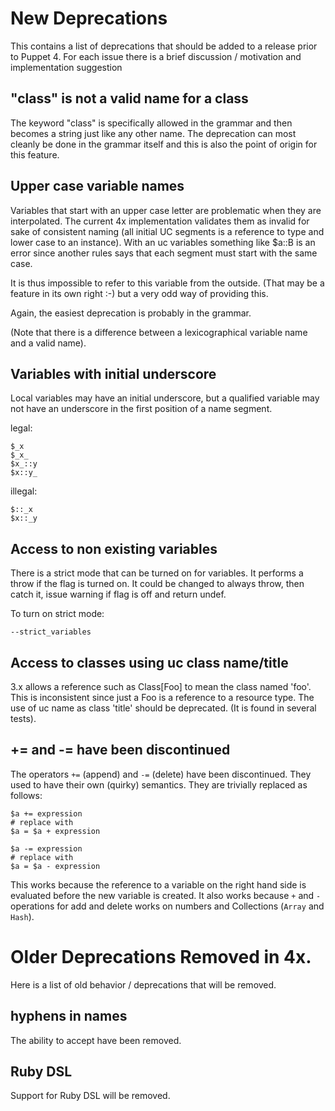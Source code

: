 New Deprecations
===
This contains a list of deprecations that should be added to a release prior to Puppet 4.
For each issue there is a brief discussion / motivation and implementation suggestion

"class" is not a valid name for a class
---
The keyword "class" is specifically allowed in the grammar and then becomes a string just
like any other name. The deprecation can most cleanly be done in the grammar itself and
this is also the point of origin for this feature.


Upper case variable names
---
Variables that start with an upper case letter are problematic when they are interpolated.
The current 4x implementation validates them as invalid for sake of consistent naming (all initial
UC segments is a reference to type and lower case to an instance). With an uc variables something like $a::B is an error since another rules says that each segment must start with the same case. 

It is thus impossible to refer to this variable from the outside. (That may be a feature in its
own right :-) but a very odd way of providing this.

Again, the easiest deprecation is probably in the grammar.

(Note that there is a difference between a lexicographical variable name and a valid name).

Variables with initial underscore
---
Local variables may have an initial underscore, but a qualified variable may not have an underscore
in the first position of a name segment.

legal:

    $_x
    $_x_
    $x_::y
    $x::y_
    
illegal:

    $::_x
    $x::_y

Access to non existing variables
---
There is a strict mode that can be turned on for variables. It performs a throw if the flag is turned on. It could be changed to always throw, then catch it, issue warning if flag is off and return undef.

To turn on strict mode:

    --strict_variables


Access to classes using uc class name/title
---
3.x allows a reference such as Class[Foo] to mean the class named 'foo'. This is
inconsistent since just a Foo is a reference to a resource type. The use of uc name
as class 'title' should be deprecated. (It is found in several tests).

+= and -= have been discontinued
---
The operators `+=` (append) and `-=` (delete) have been discontinued. They used to have
their own (quirky) semantics. They are trivially replaced as follows:

    $a += expression
    # replace with
    $a = $a + expression
    
    $a -= expression
    # replace with
    $a = $a - expression
    
This works because the reference to a variable on the right hand side is evaluated before the
new variable is created. It also works because `+` and `-` operations for add and delete works
on numbers and Collections (`Array` and `Hash`).

Older Deprecations Removed in 4x.
===
Here is a list of old behavior / deprecations that will be removed.

hyphens in names
---
The ability to accept have been removed.

Ruby DSL
---
Support for Ruby DSL will be removed.
